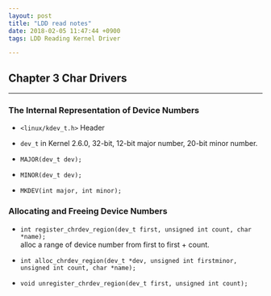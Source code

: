 ```yaml
---
layout: post
title: "LDD read notes"
date: 2018-02-05 11:47:44 +0900
tags: LDD Reading Kernel Driver

---
```



## Chapter 3 Char Drivers
-------------------------


### The Internal Representation of Device Numbers

* `<linux/kdev_t.h>` Header

* `dev_t` in Kernel 2.6.0, 32-bit, 12-bit major number, 20-bit minor number.

* `MAJOR(dev_t dev);`

* `MINOR(dev_t dev);`

* `MKDEV(int major, int minor);`

### Allocating and Freeing Device Numbers

* `int register_chrdev_region(dev_t first, unsigned int count, char *name);`  
	alloc a range of device number from first to first + count.

* `int alloc_chrdev_region(dev_t *dev, unsigned int firstminor, unsigned int count, char *name);`

* `void unregister_chrdev_region(dev_t first, unsigned int count);`

